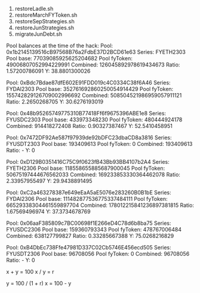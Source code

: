 1. restoreLadle.sh
2. restoreMarchFYToken.sh
3. restoreSepStrategies.sh
4. restoreJunStrategies.sh
5. migrateJunDebt.sh

Pool balances at the time of the hack:
Pool: 0x1b2145139516cB97568B76a2FdbE37D2BCD61e63
Series: FYETH2303
Pool base:               77039085925625204682
Pool fyToken:            49006807052994229991
Combined:                126045892978619434673
Ratio:                   1.57200786091
Y:                       38.8801300026

Pool: 0xBdc7Bdae87dfE602E91FDD019c4C0334C38f6A46
Series: FYDAI2303
Pool base:               352761692860250054914429
Pool fyToken:            155742829126709002996692
Combined:                508504521986959057911121
Ratio:                   2.2650268705
Y:                       30.6276193019

Pool: 0x48b95265749775310B77418Ff6f9675396ABE1e8
Series: FYUSDC2303
Pool base:               433973348230
Pool fyToken:            480444924178
Combined:                914418272408
Ratio:                   0.90327387467
Y:                       52.5410458951

Pool: 0x7472DF92Ae587f97939de92bDFC23dbaCD8a3816
Series: FYUSDT2303
Pool base:               193409613
Pool fyToken:            0
Combined:                193409613
Ratio:                   -
Y:                       0

Pool: 0xD129B0351416C75C9f0623fB43Bb93BB4107b2A4
Series: FYETH2306
Pool base:               118558655885687900045
Pool fyToken:            50675197444676562033
Combined:                169233853330364462078
Ratio:                   2.33957955497
Y:                       29.9438891495

Pool: 0xC2a463278387e649eEaA5aE5076e283260B0B1bE
Series: FYDAI2306
Pool base:               111482877536775337484111
Pool fyToken:            66529338304461559897704
Combined:                178012215841236897381815
Ratio:                   1.67569496974
Y:                       37.3734678769

Pool: 0x06aaF385809c7BC00698f1E266eD4C78d6b8ba75
Series: FYUSDC2306
Pool base:               159360793343
Pool fyToken:            478767006484
Combined:                638127799827
Ratio:                   0.33285667388
Y:                       75.0268216829

Pool: 0xB4DbEc738Ffe47981D337C02Cb5746E456ecd505
Series: FYUSDT2306
Pool base:               96708056
Pool fyToken:            0
Combined:                96708056
Ratio:                   -
Y:                       0

x + y = 100
x / y = r

y = 100 / (1 + r)
x = 100 - y

